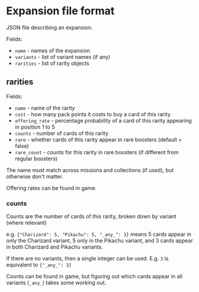 # Expansion file format

JSON file describing an expansion.

Fields:

- `name` - names of the expansion
- `variants` - list of variant names (if any)
- `rarities` - list of rarity objects

## rarities

Fields:

- `name` - name of the rarity
- `cost` - how many pack points it costs to buy a card of this rarity
- `offering_rate` - percentage probability of a card of this rarity appearing in position 1 to 5
- `counts` - number of cards of this rarity
- `rare` - whether cards of this rarity appear in rare boosters (default = false)
- `rare_count` - counts for this rarity in rare boosters (if different from regular boosters)

The name must match across missions and collections (if used), but otherwise don't matter.

Offering rates can be found in game.

### counts

Counts are the number of cards of this rarity, broken down by variant (where relevant)

e.g.  `{"Charizard": 5, "Pikachu": 5, "_any_": 3}` means 5 cards appear in only the Charizard variant, 5 only in the Pikachu variant, and 3 cards appear in both Charizard and Pikachu variants.

If there are no variants, then a single integer can be used. E.g. `3` is equivalent to `{"_any_": 3}`

Counts can be found in game, but figuring out which cards appear in all variants (`_any_`) takes some working out.